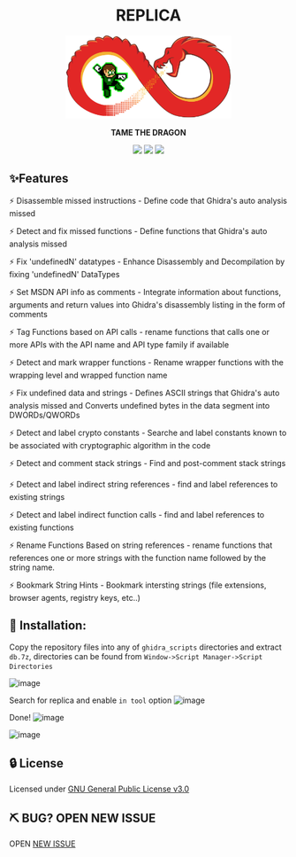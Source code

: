 <h1 align="center"> REPLICA</h1>
<div align="center">
 <img src="logo.png" alt="Example" width="300" height="150"> 
  <p>
  <strong>
  TAME THE DRAGON
  </strong>
 </p>
</div>
<div align="center">
  <!-- Crates version -->
  <a >
    <img src="https://img.shields.io/badge/version-v1.0.0-green.svg"
  </a>
  <a >
    <img src="https://img.shields.io/badge/license-GPLv3-blue.svg"
  </a>
  <a >
    <img src="https://img.shields.io/badge/Features-13-red.svg"
  </a>
  </a>
</div>




## ✨Features

⚡ Disassemble missed instructions - Define code that Ghidra's auto analysis missed

⚡ Detect and fix missed functions - Define functions that Ghidra's auto analysis missed

⚡ Fix 'undefinedN' datatypes - Enhance Disassembly and Decompilation by fixing 'undefinedN' DataTypes 

⚡ Set MSDN API info as comments - Integrate information about functions, arguments and return values into Ghidra's disassembly listing in the form of comments

⚡ Tag Functions based on API calls - rename functions that calls one or more APIs with the API name and API type family if available

⚡ Detect and mark wrapper functions - Rename wrapper functions with the wrapping level and wrapped function name 

⚡ Fix undefined data and strings - Defines ASCII strings that Ghidra's auto analysis missed and Converts undefined bytes in the data segment into DWORDs/QWORDs 

⚡ Detect and label crypto constants - Searche and label constants known to be associated with cryptographic algorithm in the code

⚡ Detect and comment stack strings - Find and post-comment stack strings 

⚡ Detect and label indirect string references - find and label references to existing strings

⚡ Detect and label indirect function calls - find and label references to existing functions

⚡ Rename Functions Based on string references - rename functions that references one or more strings with the function name followed by the string name.

⚡ Bookmark String Hints - Bookmark intersting strings (file extensions, browser agents, registry keys, etc..)

## 🚀 Installation:
Copy the repository files into any of `ghidra_scripts` directories and extract `db.7z`, directories can be found from `Window->Script Manager->Script Directories`

![image](https://user-images.githubusercontent.com/22657154/72688222-becde680-3b0d-11ea-8fb2-b9baa0239042.png)

Search for replica and enable `in tool` option
![image](https://user-images.githubusercontent.com/22657154/72688275-153b2500-3b0e-11ea-8fc2-77d6bfe9dc78.png)

Done!
![image](https://user-images.githubusercontent.com/22657154/72688313-6d722700-3b0e-11ea-95f6-2d27519ca9fd.png)

![image](https://user-images.githubusercontent.com/22657154/73777200-bcb48a80-4791-11ea-8f8c-7dec1aadc5d7.png)



## 🔒 License

Licensed under [GNU General Public License v3.0](https://github.com/reb311ion/replica/blob/master/LICENSE)

## ⛏️ BUG? OPEN NEW ISSUE   
OPEN [NEW ISSUE](https://github.com/reb311ion/replica/issues) 
